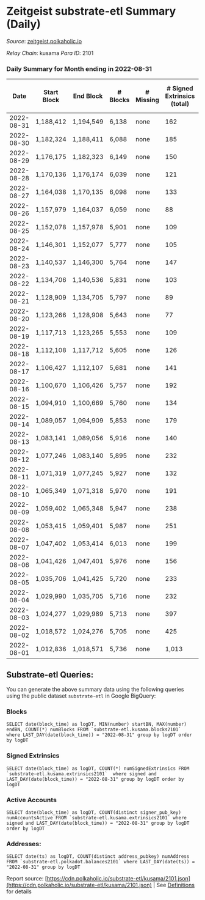 # Zeitgeist substrate-etl Summary (Daily)

_Source_: [zeitgeist.polkaholic.io](https://zeitgeist.polkaholic.io)

*Relay Chain*: kusama
*Para ID*: 2101



### Daily Summary for Month ending in 2022-08-31


| Date | Start Block | End Block | # Blocks | # Missing | # Signed Extrinsics (total) | # Active Accounts | # Addresses with Balances | # Events | # Transfers | # XCM Transfers In | # XCM Transfers Out |
| ---- | ----------- | --------- | -------- | --------- | --------------------------- | ----------------- | ------------------------- | -------- | ----------- | ------------------ | ------------------- |
| 2022-08-31 | 1,188,412 | 1,194,549 | 6,138 | none  | 162 | 67 | 14,857 | 27,167 | 39  | 1  |   |
| 2022-08-30 | 1,182,324 | 1,188,411 | 6,088 | none  | 185 | 100 | 14,846 | 27,027 | 53  | 1  |   |
| 2022-08-29 | 1,176,175 | 1,182,323 | 6,149 | none  | 150 | 82 | 14,835 | 27,060 | 30  |   |   |
| 2022-08-28 | 1,170,136 | 1,176,174 | 6,039 | none  | 121 | 61 | 14,825 | 26,590 | 30  |   |   |
| 2022-08-27 | 1,164,038 | 1,170,135 | 6,098 | none  | 133 | 69 | 14,821 | 26,730 | 39  |   |   |
| 2022-08-26 | 1,157,979 | 1,164,037 | 6,059 | none  | 88 | 44 | 14,814 | 27,306 | 20  |   |   |
| 2022-08-25 | 1,152,078 | 1,157,978 | 5,901 | none  | 109 | 53 | 14,809 | 25,241 | 22  |   |   |
| 2022-08-24 | 1,146,301 | 1,152,077 | 5,777 | none  | 105 | 60 | 14,806 | 25,647 | 17  |   |   |
| 2022-08-23 | 1,140,537 | 1,146,300 | 5,764 | none  | 147 | 85 | 14,805 | 25,705 | 44  |   |   |
| 2022-08-22 | 1,134,706 | 1,140,536 | 5,831 | none  | 103 | 59 | 14,800 | 24,967 | 23  |   |   |
| 2022-08-21 | 1,128,909 | 1,134,705 | 5,797 | none  | 89 | 49 | 14,793 | 113,455 | 20  |   |   |
| 2022-08-20 | 1,123,266 | 1,128,908 | 5,643 | none  | 77 | 39 | 14,787 | 351,465 | 11  |   |   |
| 2022-08-19 | 1,117,713 | 1,123,265 | 5,553 | none  | 109 | 56 | 14,786 | 344,255 | 26  |   |   |
| 2022-08-18 | 1,112,108 | 1,117,712 | 5,605 | none  | 126 | 72 | 14,780 | 345,263 | 24  |   |   |
| 2022-08-17 | 1,106,427 | 1,112,107 | 5,681 | none  | 141 | 65 | 14,770 | 353,001 | 61  |   |   |
| 2022-08-16 | 1,100,670 | 1,106,426 | 5,757 | none  | 192 | 100 | 14,737 | 351,622 | 63  |   |   |
| 2022-08-15 | 1,094,910 | 1,100,669 | 5,760 | none  | 134 | 72 | 14,730 | 351,495 | 31  |   |   |
| 2022-08-14 | 1,089,057 | 1,094,909 | 5,853 | none  | 179 | 87 | 14,723 | 359,826 | 52  |   |   |
| 2022-08-13 | 1,083,141 | 1,089,056 | 5,916 | none  | 140 | 69 | 14,714 | 361,284 | 35  |   |   |
| 2022-08-12 | 1,077,246 | 1,083,140 | 5,895 | none  | 232 | 97 | 14,707 | 347,128 | 66  |   |   |
| 2022-08-11 | 1,071,319 | 1,077,245 | 5,927 | none  | 132 | 71 | 14,705 | 343,716 | 27  |   |   |
| 2022-08-10 | 1,065,349 | 1,071,318 | 5,970 | none  | 191 | 88 | 14,702 | 341,350 | 44  |   |   |
| 2022-08-09 | 1,059,402 | 1,065,348 | 5,947 | none  | 238 | 102 | 14,691 | 332,831 | 48  |   |   |
| 2022-08-08 | 1,053,415 | 1,059,401 | 5,987 | none  | 251 | 99 | 14,680 | 356,864 | 52  |   |   |
| 2022-08-07 | 1,047,402 | 1,053,414 | 6,013 | none  | 199 | 94 | 14,663 | 355,323 | 41  |   |   |
| 2022-08-06 | 1,041,426 | 1,047,401 | 5,976 | none  | 156 | 78 | 14,659 | 340,149 | 27  |   |   |
| 2022-08-05 | 1,035,706 | 1,041,425 | 5,720 | none  | 233 | 99 | 14,647 | 309,349 | 53  |   |   |
| 2022-08-04 | 1,029,990 | 1,035,705 | 5,716 | none  | 232 | 113 | 14,635 | 299,168 | 69  |   |   |
| 2022-08-03 | 1,024,277 | 1,029,989 | 5,713 | none  | 397 | 190 | 14,615 | 271,554 | 125  |   |   |
| 2022-08-02 | 1,018,572 | 1,024,276 | 5,705 | none  | 425 | 187 | 14,591 | 247,700 | 157  |   |   |
| 2022-08-01 | 1,012,836 | 1,018,571 | 5,736 | none  | 1,013 | 519 | 14,560 | 230,226 | 494  |   |   |

## Substrate-etl Queries:
You can generate the above summary data using the following queries using the public dataset `substrate-etl` in Google BigQuery:


### Blocks
```
SELECT date(block_time) as logDT, MIN(number) startBN, MAX(number) endBN, COUNT(*) numBlocks FROM `substrate-etl.kusama.blocks2101`  where LAST_DAY(date(block_time)) = "2022-08-31" group by logDT order by logDT
```


### Signed Extrinsics
```
SELECT date(block_time) as logDT, COUNT(*) numSignedExtrinsics FROM `substrate-etl.kusama.extrinsics2101`  where signed and LAST_DAY(date(block_time)) = "2022-08-31" group by logDT order by logDT
```


### Active Accounts
```
SELECT date(block_time) as logDT, COUNT(distinct signer_pub_key) numAccountsActive FROM `substrate-etl.kusama.extrinsics2101` where signed and LAST_DAY(date(block_time)) = "2022-08-31" group by logDT order by logDT
```


### Addresses:
```
SELECT date(ts) as logDT, COUNT(distinct address_pubkey) numAddress FROM `substrate-etl.polkadot.balances2101` where LAST_DAY(date(ts)) = "2022-08-31" group by logDT
```



Report source: [https://cdn.polkaholic.io/substrate-etl/kusama/2101.json](https://cdn.polkaholic.io/substrate-etl/kusama/2101.json) | See [Definitions](/DEFINITIONS.md) for details
